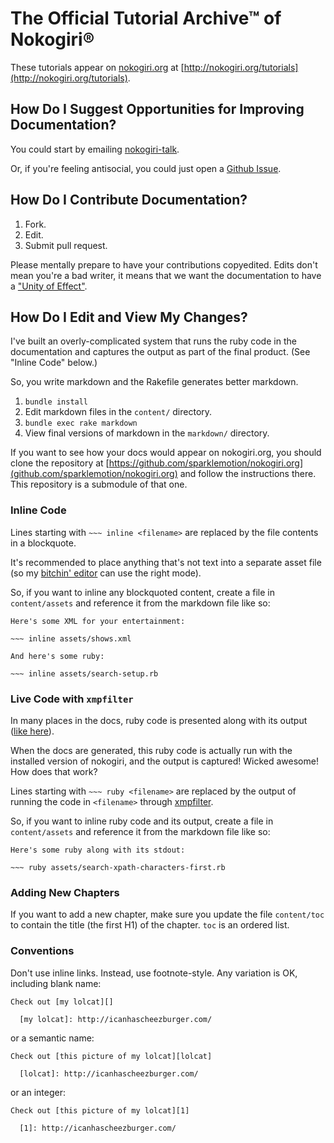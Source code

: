 
# The Official Tutorial Archive™ of Nokogiri®

These tutorials appear on [nokogiri.org](http://nokogiri.org/) at
[http://nokogiri.org/tutorials](http://nokogiri.org/tutorials).


## How Do I Suggest Opportunities for Improving Documentation?

You could start by emailing
[nokogiri-talk](http://groups.google.com/group/nokogiri-talk).

Or, if you're feeling antisocial, you could just open a [Github
Issue](https://github.com/sparklemotion/nokogiri.org-tutorials/issues).


## How Do I Contribute Documentation?

1. Fork.
2. Edit.
3. Submit pull request.

Please mentally prepare to have your contributions copyedited. Edits
don't mean you're a bad writer, it means that we want the
documentation to have a ["Unity of
Effect"](http://en.wikipedia.org/wiki/The_Philosophy_of_Composition).


## How Do I Edit and View My Changes?

I've built an overly-complicated system that runs the ruby code in the
documentation and captures the output as part of the final
product. (See "Inline Code" below.)

So, you write markdown and the Rakefile generates better markdown.

1. `bundle install`
2. Edit markdown files in the `content/` directory.
3. `bundle exec rake markdown`
4. View final versions of markdown in the `markdown/` directory.

If you want to see how your docs would appear on nokogiri.org, you
should clone the repository at
[https://github.com/sparklemotion/nokogiri.org](github.com/sparklemotion/nokogiri.org)
and follow the instructions there. This repository is a submodule of
that one.


### Inline Code

Lines starting with `~~~ inline <filename>` are replaced by the file contents in a blockquote.

It's recommended to place anything that's not text into a separate
asset file (so my [bitchin' editor](http://www.gnu.org/software/emacs/)
can use the right mode).

So, if you want to inline any blockquoted content, create a file in
`content/assets` and reference it from the markdown file like so:

    Here's some XML for your entertainment:

    ~~~ inline assets/shows.xml

    And here's some ruby:

    ~~~ inline assets/search-setup.rb


### Live Code with `xmpfilter`

In many places in the docs, ruby code is presented along with its
output
([like here](http://nokogiri.org/tutorials/searching_a_xml_html_document.html)).

When the docs are generated, this ruby code is actually run with the
installed version of nokogiri, and the output is captured!  Wicked
awesome! How does that work?

Lines starting with `~~~ ruby <filename>` are replaced by the output
of running the code in `<filename>` through
[xmpfilter](http://eigenclass.org/hiki.rb?xmpfilter).

So, if you want to inline ruby code and its output, create a file in
`content/assets` and reference it from the markdown file like so:

    Here's some ruby along with its stdout:

    ~~~ ruby assets/search-xpath-characters-first.rb


### Adding New Chapters

If you want to add a new chapter, make sure you update the file
`content/toc` to contain the title (the first H1) of the
chapter. `toc` is an ordered list.


### Conventions

Don't use inline links. Instead, use footnote-style. Any variation is OK, including blank name:

    Check out [my lolcat][]

      [my lolcat]: http://icanhascheezburger.com/

or a semantic name:

    Check out [this picture of my lolcat][lolcat]

      [lolcat]: http://icanhascheezburger.com/

or an integer:

    Check out [this picture of my lolcat][1]

      [1]: http://icanhascheezburger.com/
